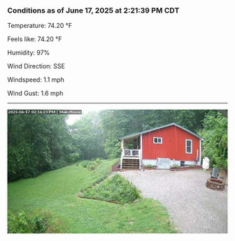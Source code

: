 ### Conditions as of June 17, 2025 at 2:21:39 PM CDT 

Temperature: 74.20 &deg;F

Feels like: 74.20 &deg;F

Humidity: 97%

Wind Direction: SSE

Windspeed: 1.1 mph

Wind Gust: 1.6 mph

---

<img src="./images/latest.jpeg"/>

